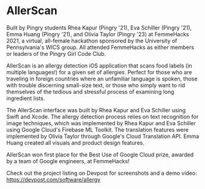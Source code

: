 # AllerScan

Built by Pingry students Rhea Kapur (Pingry '21), Eva Schiller (Pingry '21), Emma Huang (Pingry '21), and Olivia Taylor (Pingry '23) at FemmeHacks 2021, a virtual, all-female hackathon sponsored by the University of Pennsylvania's WICS group. All attended FemmeHacks as either members or leaders of the Pingry Girl Code Club. 

AllerScan is an allergy detection iOS application that scans food labels (in multiple languages!) for a given set of allergies. Perfect for those who are traveling in foreign countries where an unfamiliar language is spoken, those with trouble discerning small-size text, or those who simply want to rid themselves of the tedious and stressful process of examining long ingredient lists.

The AllerScan interface was built by Rhea Kapur and Eva Schiller using Swift and Xcode. The allergy detection process relies on text recognition for image techniques, which was implemented by Rhea Kapur and Eva Schiller using Google Cloud's Firebase ML Toolkit. The translation features were implemented by Olivia Taylor through Google's Cloud Translation API. Emma Huang created all visuals and product design features.

AllerScan won first place for the Best Use of Google Cloud prize, awarded by a team of Google engineers, at FemmeHacks!

Check out the project listing on Devpost for screenshots and a demo video: https://devpost.com/software/allergy

